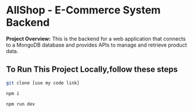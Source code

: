 # AllShop -  E-Commerce System Backend


**Project Overview:** This is the backend for a web application that connects to a MongoDB database and provides APIs to manage and retrieve product data.

## To Run This Project Locally,follow these steps

```sh
git clone [use my code link]
```
```sh
npm i
```
```sh
npm run dev
```
